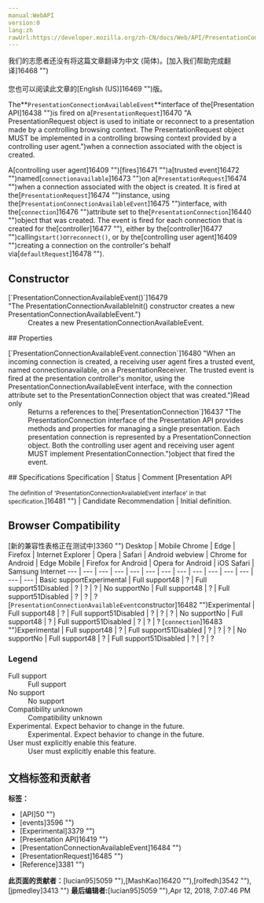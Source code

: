 ```yaml
---
manual:WebAPI
version:0
lang:zh
rawUrl:https://developer.mozilla.org/zh-CN/docs/Web/API/PresentationConnectionAvailableEvent
---
```




<bdi>我们的志愿者还没有将这篇文章翻译为<bdi>中文 (简体)</bdi>。[加入我们帮助完成翻译]16468 "")<br></br>您也可以阅读此文章的[English (US)]16469 "")版。</bdi>






The**`PresentationConnectionAvailableEvent`**interface of the[Presentation API]16438 "")is fired on a[`PresentationRequest`]16470 "A PresentationRequest object is used to initiate or reconnect to a presentation made by a controlling browsing context. The PresentationRequest object MUST be implemented in a controlling browsing context provided by a controlling user agent.")when a connection associated with the object is created.



A[controlling user agent]16409 "")[fires]16471 "")a[trusted event]16472 "")named[`connectionavailable`]16473 "")on a[`PresentationRequest`]16474 "")when a connection associated with the object is created. It is fired at the[`PresentationRequest`]16474 "")instance, using the[`PresentationConnectionAvailableEvent`]16475 "")interface, with the[`connection`]16476 "")attribute set to the[``PresentationConnection``]16440 "")object that was created. The event is fired for each connection that is created for the[controller]16477 ""), either by the[controller]16477 "")calling`start()`or`reconnect()`, or by the[controlling user agent]16409 "")creating a connection on the controller&#39;s behalf via[``defaultRequest``]16478 "").


## Constructor<a name="Constructor"></a>
<dl><dt>[`PresentationConnectionAvailableEvent()`]16479 "The PresentationConnectionAvailableInit() constructor creates a new PresentationConnectionAvailableEvent.")</dt><dd>Creates a new PresentationConnectionAvailableEvent.</dd></dl>
## Properties<a name="Properties"></a>
<dl><dt>[`PresentationConnectionAvailableEvent.connection`]16480 "When an incoming connection is created, a receiving user agent fires a trusted event, named connectionavailable, on a PresentationReceiver. The trusted event is fired at the presentation controller's monitor, using the PresentationConnectionAvailableEvent interface, with the connection attribute set to the PresentationConnection object that was created.")Read only</dt><dd>Returns a references to the[`PresentationConnection`]16437 "The PresentationConnection interface of the Presentation API provides methods and properties for managing a single presentation. Each presentation connection is represented by a PresentationConnection object. Both the controlling user agent and receiving user agent MUST implement PresentationConnection.")object that fired the event.</dd></dl>
## Specifications<a name="Specifications"></a>
Specification | Status | Comment 
[Presentation API<br></br><small>The definition of &#39;PresentationConnectionAvailableEvent interface&#39; in that specification.</small>]16481 "") | Candidate Recommendation | Initial definition. 


## Browser Compatibility<a name="Browser_Compatibility"></a>
[新的兼容性表格正在测试中<i></i>]3360 "")
<abbr>Desktop<i></i></abbr> | <abbr>Mobile<i></i></abbr> 
<abbr>Chrome<i></i></abbr> | <abbr>Edge<i></i></abbr> | <abbr>Firefox<i></i></abbr> | <abbr>Internet Explorer<i></i></abbr> | <abbr>Opera<i></i></abbr> | <abbr>Safari<i></i></abbr> | <abbr>Android webview<i></i></abbr> | <abbr>Chrome for Android<i></i></abbr> | <abbr>Edge Mobile<i></i></abbr> | <abbr>Firefox for Android<i></i></abbr> | <abbr>Opera for Android<i></i></abbr> | <abbr>iOS Safari<i></i></abbr> | <abbr>Samsung Internet<i></i></abbr> 
 ---  |  ---  |  ---  |  ---  |  ---  |  ---  |  ---  |  ---  |  ---  |  ---  |  ---  |  ---  |  ---  |  ---  | 
Basic support<abbr>Experimental<i></i></abbr> | <abbr>Full support</abbr>48 | <abbr>?</abbr> | <abbr>Full support</abbr>51<abbr>Disabled<i></i></abbr> | <abbr>?</abbr> | <abbr>?</abbr> | <abbr>?</abbr> | <abbr>No support</abbr>No | <abbr>Full support</abbr>48 | <abbr>?</abbr> | <abbr>Full support</abbr>51<abbr>Disabled<i></i></abbr> | <abbr>?</abbr> | <abbr>?</abbr> | <abbr>?</abbr> 
[`PresentationConnectionAvailableEvent`constructor]16482 "")<abbr>Experimental<i></i></abbr> | <abbr>Full support</abbr>48 | <abbr>?</abbr> | <abbr>Full support</abbr>51<abbr>Disabled<i></i></abbr> | <abbr>?</abbr> | <abbr>?</abbr> | <abbr>?</abbr> | <abbr>No support</abbr>No | <abbr>Full support</abbr>48 | <abbr>?</abbr> | <abbr>Full support</abbr>51<abbr>Disabled<i></i></abbr> | <abbr>?</abbr> | <abbr>?</abbr> | <abbr>?</abbr> 
[`connection`]16483 "")<abbr>Experimental<i></i></abbr> | <abbr>Full support</abbr>48 | <abbr>?</abbr> | <abbr>Full support</abbr>51<abbr>Disabled<i></i></abbr> | <abbr>?</abbr> | <abbr>?</abbr> | <abbr>?</abbr> | <abbr>No support</abbr>No | <abbr>Full support</abbr>48 | <abbr>?</abbr> | <abbr>Full support</abbr>51<abbr>Disabled<i></i></abbr> | <abbr>?</abbr> | <abbr>?</abbr> | <abbr>?</abbr> 


### Legend<a name="Legend"></a>
<dl><dt><abbr>Full support</abbr></dt><dd>Full support</dd><dt><abbr>No support</abbr></dt><dd>No support</dd><dt><abbr>Compatibility unknown</abbr></dt><dd>Compatibility unknown</dd><dt><abbr>Experimental. Expect behavior to change in the future.<i></i></abbr></dt><dd>Experimental. Expect behavior to change in the future.</dd><dt><abbr>User must explicitly enable this feature.<i></i></abbr></dt><dd>User must explicitly enable this feature.</dd></dl>



## 文档标签和贡献者
**标签：**
* [API]50 "")
* [events]3596 "")
* [Experimental]3379 "")
* [Presentation API]16419 "")
* [PresentationConnectionAvailableEvent]16484 "")
* [PresentationRequest]16485 "")
* [Reference]3381 "")

**此页面的贡献者：**[lucian95]5059 ""),[MashKao]16420 ""),[rolfedh]3542 ""),[jpmedley]3413 "")
**最后编辑者:**[lucian95]5059 ""),<time>Apr 12, 2018, 7:07:46 PM</time>


